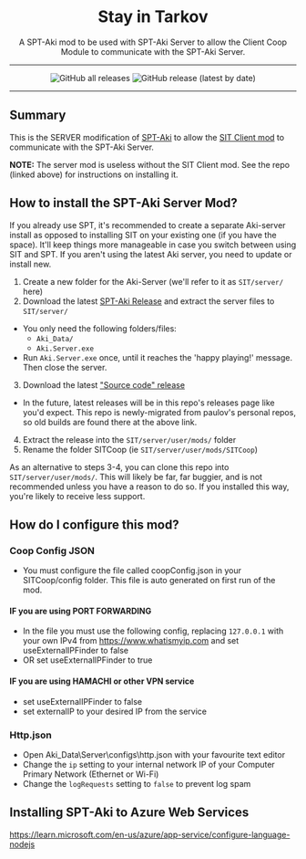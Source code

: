 <div align=center style="text-align: center;">
<h1> Stay in Tarkov </h1>
A SPT-Aki mod to be used with SPT-Aki Server to allow the Client Coop Module to communicate with the SPT-Aki Server.
</div>

---

<div align=center>

![GitHub all releases](https://img.shields.io/github/downloads/paulov-t/SIT.Aki-Server-Mod/total) ![GitHub release (latest by date)](https://img.shields.io/github/downloads/paulov-t/SIT.Aki-Server-Mod/latest/total)

</div>

---

## Summary

This is the SERVER modification of [SPT-Aki](https://www.sp-tarkov.com/) to allow the [SIT Client mod](https://github.com/stayintarkov/StayInTarkov.Client) to communicate with the SPT-Aki Server.

**NOTE:** The server mod is useless without the SIT Client mod. See the repo (linked above) for instructions on installing it. 

## How to install the SPT-Aki Server Mod?

If you already use SPT, it's recommended to create a separate Aki-server install as opposed to installing SIT on your existing one (if you have the space). It'll keep things more manageable in case you switch between using SIT and SPT.
If you aren't using the latest Aki server, you need to update or install new.

1. Create a new folder for the Aki-Server (we'll refer to it as `SIT/server/` here)
2. Download the latest [SPT-Aki Release](https://www.sp-tarkov.com/#download) and extract the server files to `SIT/server/`
  * You only need the following folders/files:
    * `Aki_Data/`
    * `Aki.Server.exe`
  * Run `Aki.Server.exe` once, until it reaches the 'happy playing!' message. Then close the server.
3. Download the latest ["Source code" release](https://github.com/paulov-t/SIT.Aki-Server-Mod/releases) 
  * In the future, latest releases will be in this repo's releases page like you'd expect. This repo is newly-migrated from paulov's personal repos, so old builds are found there at the above link.
4. Extract the release into the `SIT/server/user/mods/` folder
5. Rename the folder SITCoop (ie `SIT/server/user/mods/SITCoop`)

As an alternative to steps 3-4, you can clone this repo into `SIT/server/user/mods/`. This will likely be far, far buggier, and is not recommended unless you have a reason to do so. If you installed this way, you're likely to receive less support.

## How do I configure this mod?

### Coop Config JSON
* You must configure the file called coopConfig.json in your SITCoop/config folder. This file is auto generated on first run of the mod.

#### IF you are using PORT FORWARDING
* In the file you must use the following config, replacing `127.0.0.1` with your own IPv4 from https://www.whatismyip.com and set useExternalIPFinder to false 
* OR set useExternalIPFinder to true

#### IF you are using HAMACHI or other VPN service
* set useExternalIPFinder to false
* set externalIP to your desired IP from the service

### Http.json

* Open Aki_Data\Server\configs\http.json with your favourite text editor
* Change the `ip` setting to your internal network IP of your Computer Primary Network (Ethernet or Wi-Fi)
* Change the `logRequests` setting to `false` to prevent log spam


## Installing SPT-Aki to Azure Web Services
https://learn.microsoft.com/en-us/azure/app-service/configure-language-nodejs
